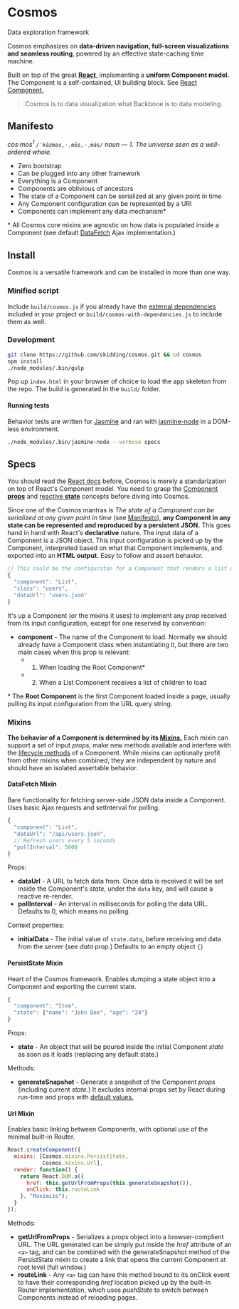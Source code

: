 Cosmos
===
Data exploration framework

Cosmos emphasizes on **data-driven navigation, full-screen visualizations and
seamless routing**, powered by an effective state-caching time machine.

Built on top of the great [**React**](http://facebook.github.io/react/),
implementing a **uniform Component model.** The Component is a self-contained,
UI building block. See [React Component.](http://facebook.github.io/react/docs/component-api.html)

> Cosmos is to data visualization what Backbone is to data modeling.

## Manifesto

_cos·mos<sup>1</sup> `/ˈkäzməs,-ˌmōs,-ˌmäs/` noun — 1. The universe seen as
a well-ordered whole._

- Zero bootstrap
- Can be plugged into any other framework
- Everything is a Component
- Components are oblivious of ancestors
- The state of a Component can be serialized at any given point in time
- Any Component configuration can be represented by a URI
- Components can implement any data mechanism*

\* All Cosmos core mixins are agnostic on how data is populated inside a
Component (see default [DataFetch](mixins/data-fetch.js) Ajax implementation.)

## Install

Cosmos is a versatile framework and can be installed in more than one way.

### Minified script

Include `build/cosmos.js` if you already have the
[external dependencies](https://github.com/skidding/cosmos/blob/master/package.json#L8)
included in your project or `build/cosmos-with-dependencies.js` to include
them as well.

### Development

```bash
git clone https://github.com/skidding/cosmos.git && cd cosmos
npm install
./node_modules/.bin/gulp
```

Pop up `index.html` in your browser of choice to load the app skeleton from the
repo. The build is generated in the `build/` folder.

#### Running tests

Behavior tests are written for [Jasmine](https://github.com/pivotal/jasmine)
and ran with [jasmine-node](https://github.com/mhevery/jasmine-node) in a
DOM-less environment.

```bash
./node_modules/.bin/jasmine-node --verbose specs
```

## Specs

You should read the
[React docs](http://facebook.github.io/react/docs/getting-started.html) before,
Cosmos is merely a standarization on top of React's Component model. You need
to grasp the [Component **props**](http://facebook.github.io/react/docs/tutorial.html#using-props)
and [reactive **state**](http://facebook.github.io/react/docs/tutorial.html#reactive-state)
concepts before diving into Cosmos.

Since one of the Cosmos mantras is _The state of a Component can be serialized
at any given point in time_ (see [Manifesto](#manifesto)), __any Component in
any state can be represented and reproduced by a persistent JSON.__ This goes
hand in hand with React's **declarative** nature. The input data of a Component
is a JSON object. This input configuration is picked up by the Component,
interpreted based on what that Component implements, and exported into an
__HTML output.__ Easy to follow and assert behavior.

```js
// This could be the configuraton for a Component that renders a list of users
{
  "component": "List",
  "class": "users",
  "dataUrl": "users.json"
}
```

It's up a Component (or the mixins it uses) to implement any _prop_ received
from its input configuration, except for one reserved by convention:

- **component** - The name of the Component to load. Normally we should already
                  have a Component class when instantiating it, but there are
                  two main cases when this prop is relevant:
  - 1. When loading the Root Component*
  - 2. When a List Component receives a list of children to load

\* The **Root Component** is the first Component loaded inside a page, usually
pulling its input configuration from the URL query string.

### Mixins

__The behavior of a Component is determined by its
[Mixins.](http://facebook.github.io/react/docs/reusable-components.html#mixins)__
Each mixin can support a set of input _props,_ make new methods
available and interfere with the [lifecycle methods](http://facebook.github.io/react/docs/component-specs.html#lifecycle-methods)
of a Component. While mixins can optionally profit from other mixins when
combined, they are independent by nature and should have an isolated assertable
behavior.

#### DataFetch Mixin

Bare functionality for fetching server-side JSON data inside a Component. Uses
basic Ajax requests and setInterval for polling.

```js
{
  "component": "List",
  "dataUrl": "/api/users.json",
  // Refresh users every 5 seconds
  "pollInterval": 5000
}
```

Props:

- **dataUrl** - A URL to fetch data from. Once data is received it will be set
                inside the Component's _state_, under the `data` key, and will
                cause a reactive re-render.
- **pollInterval** - An interval in milliseconds for polling the data URL.
                     Defaults to 0, which means no polling.

Context properties:

- **initialData** - The initial value of `state.data`, before receiving and
                    data from the server (see _data_ prop.) Defaults to an
                    empty object `{}`

#### PersistState Mixin

Heart of the Cosmos framework. Enables dumping a state object into a Component
and exporting the current state.

```js
{
  "component": "Item",
  "state": {"name": "John Doe", "age": "24"}
}
```

Props:

- **state** - An object that will be poured inside the initial Component
              _state_ as soon as it loads (replacing any default state.)

Methods:

- **generateSnapshot** - Generate a snapshot of the Component _props_
                         (including current _state_.) It excludes internal
                         props set by React during run-time and props with
                         [default values.](http://facebook.github.io/react/docs/component-specs.html#getdefaultprops)

#### Url Mixin

Enables basic linking between Components, with optional use of the minimal
built-in Router.

```js
React.createComponent({
  mixins: [Cosmos.mixins.PersistState,
           Cosmos.mixins.Url],
  render: function() {
    return React.DOM.a({
      href: this.getUrlFromProps(this.generateSnapshot()),
      onClick: this.routeLink
    }, "Maximize");
  }
});
```

Methods:

  - **getUrlFromProps** - Serializes a props object into a browser-complient
                          URL. The URL generated can be simply put inside the
                          _href_ attribute of an `<a>` tag, and can be combined
                          with the generateSnapshot method of the PersistState
                          mixin to create a link that opens the current
                          Component at root level (full window.)
  - **routeLink** - Any `<a>` tag can have this method bound to its onClick
                    event to have their corresponding _href_ location picked up
                    by the built-in Router implementation, which uses
                    _pushState_ to switch between Components instead of
                    reloading pages.
